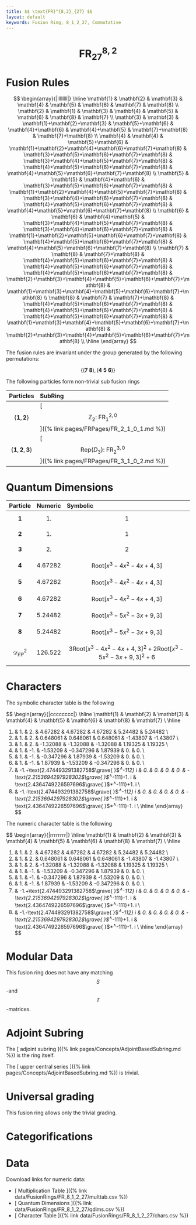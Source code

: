 ```yaml
---
title: $$ \text{FR}^{8,2}_{27} $$
layout: default
keywords: Fusion Ring, 8_1_2_27, Commutative
---
```

# $$ \text{FR}^{8,2}_{27} $$


# Fusion Rules

$$
\begin{array}{|llllllll|}
\hline
 \mathbf{1} & \mathbf{2} & \mathbf{3} & \mathbf{4} & \mathbf{5} & \mathbf{6} & \mathbf{7} & \mathbf{8} \\
 \mathbf{2} & \mathbf{1} & \mathbf{3} & \mathbf{4} & \mathbf{5} & \mathbf{6} & \mathbf{8} & \mathbf{7} \\
 \mathbf{3} & \mathbf{3} & \mathbf{1}+\mathbf{2}+\mathbf{3} & \mathbf{5}+\mathbf{6} & \mathbf{4}+\mathbf{6} & \mathbf{4}+\mathbf{5} & \mathbf{7}+\mathbf{8} & \mathbf{7}+\mathbf{8} \\
 \mathbf{4} & \mathbf{4} & \mathbf{5}+\mathbf{6} & \mathbf{1}+\mathbf{2}+\mathbf{4}+\mathbf{6}+\mathbf{7}+\mathbf{8} & \mathbf{3}+\mathbf{5}+\mathbf{6}+\mathbf{7}+\mathbf{8} & \mathbf{3}+\mathbf{4}+\mathbf{5}+\mathbf{7}+\mathbf{8} & \mathbf{4}+\mathbf{5}+\mathbf{6}+\mathbf{7}+\mathbf{8} & \mathbf{4}+\mathbf{5}+\mathbf{6}+\mathbf{7}+\mathbf{8} \\
 \mathbf{5} & \mathbf{5} & \mathbf{4}+\mathbf{6} & \mathbf{3}+\mathbf{5}+\mathbf{6}+\mathbf{7}+\mathbf{8} & \mathbf{1}+\mathbf{2}+\mathbf{4}+\mathbf{5}+\mathbf{7}+\mathbf{8} & \mathbf{3}+\mathbf{4}+\mathbf{6}+\mathbf{7}+\mathbf{8} & \mathbf{4}+\mathbf{5}+\mathbf{6}+\mathbf{7}+\mathbf{8} & \mathbf{4}+\mathbf{5}+\mathbf{6}+\mathbf{7}+\mathbf{8} \\
 \mathbf{6} & \mathbf{6} & \mathbf{4}+\mathbf{5} & \mathbf{3}+\mathbf{4}+\mathbf{5}+\mathbf{7}+\mathbf{8} & \mathbf{3}+\mathbf{4}+\mathbf{6}+\mathbf{7}+\mathbf{8} & \mathbf{1}+\mathbf{2}+\mathbf{5}+\mathbf{6}+\mathbf{7}+\mathbf{8} & \mathbf{4}+\mathbf{5}+\mathbf{6}+\mathbf{7}+\mathbf{8} & \mathbf{4}+\mathbf{5}+\mathbf{6}+\mathbf{7}+\mathbf{8} \\
 \mathbf{7} & \mathbf{8} & \mathbf{7}+\mathbf{8} & \mathbf{4}+\mathbf{5}+\mathbf{6}+\mathbf{7}+\mathbf{8} & \mathbf{4}+\mathbf{5}+\mathbf{6}+\mathbf{7}+\mathbf{8} & \mathbf{4}+\mathbf{5}+\mathbf{6}+\mathbf{7}+\mathbf{8} & \mathbf{2}+\mathbf{3}+\mathbf{4}+\mathbf{5}+\mathbf{6}+\mathbf{7}+\mathbf{8} & \mathbf{1}+\mathbf{3}+\mathbf{4}+\mathbf{5}+\mathbf{6}+\mathbf{7}+\mathbf{8} \\
 \mathbf{8} & \mathbf{7} & \mathbf{7}+\mathbf{8} & \mathbf{4}+\mathbf{5}+\mathbf{6}+\mathbf{7}+\mathbf{8} & \mathbf{4}+\mathbf{5}+\mathbf{6}+\mathbf{7}+\mathbf{8} & \mathbf{4}+\mathbf{5}+\mathbf{6}+\mathbf{7}+\mathbf{8} & \mathbf{1}+\mathbf{3}+\mathbf{4}+\mathbf{5}+\mathbf{6}+\mathbf{7}+\mathbf{8} & \mathbf{2}+\mathbf{3}+\mathbf{4}+\mathbf{5}+\mathbf{6}+\mathbf{7}+\mathbf{8} \\
\hline
\end{array}
$$


The fusion rules are invariant under the group generated by the following permutations:

$$ \{(\mathbf{7} \  \mathbf{8}), (\mathbf{4} \  \mathbf{5} \  \mathbf{6})\} $$


The following particles form non-trivial sub fusion rings

| Particles | SubRing |
| :------ | :------ |
| $$ \{\mathbf{1},\mathbf{2}\} $$ | [ $$ \mathbb{Z}_2:\ \text{FR}^{2,0}_{1} $$ ]({% link pages/FRPages/FR_2_1_0_1.md %}) |
| $$ \{\mathbf{1},\mathbf{2},\mathbf{3}\} $$ | [ $$ \left.\text{Rep(}D_3\right):\ \text{FR}^{3,0}_{2} $$ ]({% link pages/FRPages/FR_3_1_0_2.md %}) |

# Quantum Dimensions

| Particle | Numeric | Symbolic |
| :------ | :------ | :------ |
| $$ \mathbf{1} $$ | $$ 1. $$ | $$ 1 $$ |
| $$ \mathbf{2} $$ | $$ 1. $$ | $$ 1 $$ |
| $$ \mathbf{3} $$ | $$ 2. $$ | $$ 2 $$ |
| $$ \mathbf{4} $$ | $$ 4.67282 $$ | $$ \text{Root}\left[x^3-4 x^2-4 x+4,3\right] $$ |
| $$ \mathbf{5} $$ | $$ 4.67282 $$ | $$ \text{Root}\left[x^3-4 x^2-4 x+4,3\right] $$ |
| $$ \mathbf{6} $$ | $$ 4.67282 $$ | $$ \text{Root}\left[x^3-4 x^2-4 x+4,3\right] $$ |
| $$ \mathbf{7} $$ | $$ 5.24482 $$ | $$ \text{Root}\left[x^3-5 x^2-3 x+9,3\right] $$ |
| $$ \mathbf{8} $$ | $$ 5.24482 $$ | $$ \text{Root}\left[x^3-5 x^2-3 x+9,3\right] $$ |
| $$ \mathcal{D}_{FP}^2 $$ | $$ 126.522 $$ | $$ 3 \text{Root}\left[x^3-4 x^2-4 x+4,3\right]^2+2 \text{Root}\left[x^3-5 x^2-3 x+9,3\right]^2+6 $$ |

# Characters

The symbolic character table is the following

$$
\begin{array}{|cccccccc|}
\hline
 \mathbf{1} & \mathbf{2} & \mathbf{3} & \mathbf{4} & \mathbf{5} & \mathbf{6} & \mathbf{8} & \mathbf{7} \\
\hline
 1. & 1. & 2. & 4.67282 & 4.67282 & 4.67282 & 5.24482 & 5.24482 \\
 1. & 1. & 2. & 0.648061 & 0.648061 & 0.648061 & -1.43807 & -1.43807 \\
 1. & 1. & 2. & -1.32088 & -1.32088 & -1.32088 & 1.19325 & 1.19325 \\
 1. & 1. & -1. & -1.53209 & -0.347296 & 1.87939 & 0. & 0. \\
 1. & 1. & -1. & -0.347296 & 1.87939 & -1.53209 & 0. & 0. \\
 1. & 1. & -1. & 1.87939 & -1.53209 & -0.347296 & 0. & 0. \\
 1. & -1.+\text{2.474493291382758$\grave{ }$*${}^{\wedge}$-112} i & 0. & 0. & 0. & 0. & -\text{2.2153694297928302$\grave{ }$*${}^{\wedge}$-111}-1. i & \text{2.4364749226597696$\grave{ }$*${}^{\wedge}$-111}+1. i \\
 1. & -1.-\text{2.474493291382758$\grave{ }$*${}^{\wedge}$-112} i & 0. & 0. & 0. & 0. & -\text{2.2153694297928302$\grave{ }$*${}^{\wedge}$-111}+1. i & \text{2.4364749226597696$\grave{ }$*${}^{\wedge}$-111}-1. i \\
\hline
\end{array}
$$

The numeric character table is the following

$$
\begin{array}{|rrrrrrrr|}
\hline
 \mathbf{1} & \mathbf{2} & \mathbf{3} & \mathbf{4} & \mathbf{5} & \mathbf{6} & \mathbf{8} & \mathbf{7} \\
\hline
 1. & 1. & 2. & 4.67282 & 4.67282 & 4.67282 & 5.24482 & 5.24482 \\
 1. & 1. & 2. & 0.648061 & 0.648061 & 0.648061 & -1.43807 & -1.43807 \\
 1. & 1. & 2. & -1.32088 & -1.32088 & -1.32088 & 1.19325 & 1.19325 \\
 1. & 1. & -1. & -1.53209 & -0.347296 & 1.87939 & 0. & 0. \\
 1. & 1. & -1. & -0.347296 & 1.87939 & -1.53209 & 0. & 0. \\
 1. & 1. & -1. & 1.87939 & -1.53209 & -0.347296 & 0. & 0. \\
 1. & -1.+\text{2.474493291382758$\grave{ }$*${}^{\wedge}$-112} i & 0. & 0. & 0. & 0. & -\text{2.2153694297928302$\grave{ }$*${}^{\wedge}$-111}-1. i & \text{2.4364749226597696$\grave{ }$*${}^{\wedge}$-111}+1. i \\
 1. & -1.-\text{2.474493291382758$\grave{ }$*${}^{\wedge}$-112} i & 0. & 0. & 0. & 0. & -\text{2.2153694297928302$\grave{ }$*${}^{\wedge}$-111}+1. i & \text{2.4364749226597696$\grave{ }$*${}^{\wedge}$-111}-1. i \\
\hline
\end{array}
$$

# Modular Data

This fusion ring does not have any matching $$ S $$-and $$ T $$-matrices.

# Adjoint Subring

The [ adjoint subring ]({% link pages/Concepts/AdjointBasedSubring.md %}) is the ring itself.

The [ upper central series ]({% link pages/Concepts/AdjointBasedSubring.md %}) is trivial.

# Universal grading

This fusion ring allows only the trivial grading.

# Categorifications



# Data

Download links for numeric data:

* [ Multiplication Table ]({% link data/FusionRings/FR_8_1_2_27/multtab.csv %})
* [ Quantum Dimensions ]({% link data/FusionRings/FR_8_1_2_27/qdims.csv %})
* [ Character Table ]({% link data/FusionRings/FR_8_1_2_27/chars.csv %})